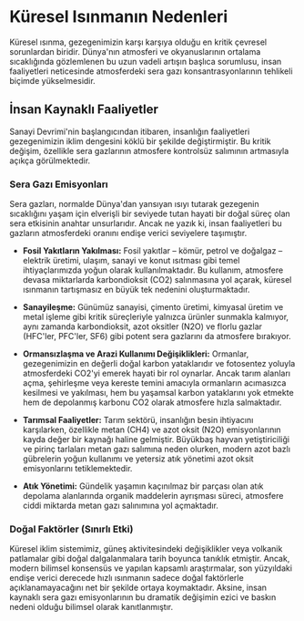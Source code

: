 # Küresel Isınmanın Nedenleri

Küresel ısınma, gezegenimizin karşı karşıya olduğu en kritik çevresel sorunlardan biridir. Dünya'nın atmosferi ve okyanuslarının ortalama sıcaklığında gözlemlenen bu uzun vadeli artışın başlıca sorumlusu, insan faaliyetleri neticesinde atmosferdeki sera gazı konsantrasyonlarının tehlikeli biçimde yükselmesidir.

## İnsan Kaynaklı Faaliyetler

Sanayi Devrimi'nin başlangıcından itibaren, insanlığın faaliyetleri gezegenimizin iklim dengesini köklü bir şekilde değiştirmiştir. Bu kritik değişim, özellikle sera gazlarının atmosfere kontrolsüz salımının artmasıyla açıkça görülmektedir.

### Sera Gazı Emisyonları

Sera gazları, normalde Dünya'dan yansıyan ısıyı tutarak gezegenin sıcaklığını yaşam için elverişli bir seviyede tutan hayati bir doğal süreç olan sera etkisinin anahtar unsurlarıdır. Ancak ne yazık ki, insan faaliyetleri bu gazların atmosferdeki oranını endişe verici seviyelere taşımıştır.

*   **Fosil Yakıtların Yakılması:** Fosil yakıtlar – kömür, petrol ve doğalgaz – elektrik üretimi, ulaşım, sanayi ve konut ısıtması gibi temel ihtiyaçlarımızda yoğun olarak kullanılmaktadır. Bu kullanım, atmosfere devasa miktarlarda karbondioksit (CO2) salınmasına yol açarak, küresel ısınmanın tartışmasız en büyük tek nedenini oluşturmaktadır.

*   **Sanayileşme:** Günümüz sanayisi, çimento üretimi, kimyasal üretim ve metal işleme gibi kritik süreçleriyle yalnızca ürünler sunmakla kalmıyor, aynı zamanda karbondioksit, azot oksitler (N2O) ve florlu gazlar (HFC'ler, PFC'ler, SF6) gibi potent sera gazlarını da atmosfere bırakıyor.

*   **Ormansızlaşma ve Arazi Kullanımı Değişiklikleri:** Ormanlar, gezegenimizin en değerli doğal karbon yataklarıdır ve fotosentez yoluyla atmosferdeki CO2'yi emerek hayati bir rol oynarlar. Ancak tarım alanları açma, şehirleşme veya kereste temini amacıyla ormanların acımasızca kesilmesi ve yakılması, hem bu yaşamsal karbon yataklarını yok etmekte hem de depolanmış karbonu CO2 olarak atmosfere hızla salmaktadır.

*   **Tarımsal Faaliyetler:** Tarım sektörü, insanlığın besin ihtiyacını karşılarken, özellikle metan (CH4) ve azot oksit (N2O) emisyonlarının kayda değer bir kaynağı haline gelmiştir. Büyükbaş hayvan yetiştiriciliği ve pirinç tarlaları metan gazı salımına neden olurken, modern azot bazlı gübrelerin yoğun kullanımı ve yetersiz atık yönetimi azot oksit emisyonlarını tetiklemektedir.

*   **Atık Yönetimi:** Gündelik yaşamın kaçınılmaz bir parçası olan atık depolama alanlarında organik maddelerin ayrışması süreci, atmosfere ciddi miktarda metan gazı salınımına yol açmaktadır.

### Doğal Faktörler (Sınırlı Etki)

Küresel iklim sistemimiz, güneş aktivitesindeki değişiklikler veya volkanik patlamalar gibi doğal dalgalanmalara tarih boyunca tanıklık etmiştir. Ancak, modern bilimsel konsensüs ve yapılan kapsamlı araştırmalar, son yüzyıldaki endişe verici derecede hızlı ısınmanın sadece doğal faktörlerle açıklanamayacağını net bir şekilde ortaya koymaktadır. Aksine, insan kaynaklı sera gazı emisyonlarının bu dramatik değişimin ezici ve baskın nedeni olduğu bilimsel olarak kanıtlanmıştır.